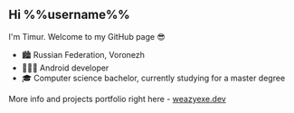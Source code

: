 ## Hi %%username%%

I'm Timur. Welcome to my GitHub page 😎
- 🏙 Russian Federation, Voronezh
- 👨🏼‍💻 Android developer
- 🎓 Computer science bachelor, currently studying for a master degree

More info and projects portfolio right here - [weazyexe.dev](weazyexe.dev)


<!--
**weazyexe/weazyexe** is a ✨ _special_ ✨ repository because its `README.md` (this file) appears on your GitHub profile.

Here are some ideas to get you started:

- 🔭 I’m currently working on ...
- 🌱 I’m currently learning ...
- 👯 I’m looking to collaborate on ...
- 🤔 I’m looking for help with ...
- 💬 Ask me about ...
- 📫 How to reach me: ...
- 😄 Pronouns: ...
- ⚡ Fun fact: ...
-->
